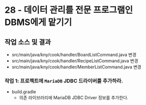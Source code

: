 # 28 - 데이터 관리를 전문 프로그램인 DBMS에게 맡기기

## 작업 소스 및 결과

- src/main/java/kny/cook/handler/BoardListCommand.java 변경
- src/main/java/kny/cook/handler/RecipeListCommand.java 변경
- src/main/java/kny/cook/handler/MemberListCommand.java 변경

### 작업 1: 프로젝트에 `MariaDB` JDBC 드라이버를 추가하라.

- build.gradle
    - 의존 라이브러리에 MariaDB JDBC Driver 정보를 추가한다.
